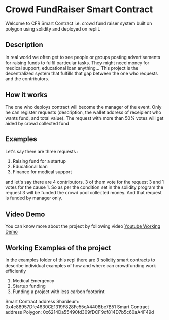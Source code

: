 # Crowd FundRaiser Smart Contract

Welcome to CFR Smart Contract i.e. crowd fund raiser system built on polygon using solidity and deployed on replit. 

## Description

In real world we often get to see people or groups posting advertisements for raising funds to fulfil particular tasks. They might need money for medical support, educational loan anything... 
This project is the decentralized system that fulfills that gap between the one who requests and the contributors.

## How it works

The one who deploys contract will become the manager of the event. Only he can register requests (description, the wallet address of receipient who wants fund, and total value). The request with more than 50% votes will get aided by crowd collected fund

## Examples

Let's say there are three requests :

1. Raising fund for a startup
2. Educational loan
3. Finance for medical support

and let's say there are 4 contributors. 3 of them vote for the request 3 and 1 votes for the cause 1. So as per the condition set in the solidity program the request 3 will be funded the crowd pool collected money. And that request is funded by manager only.

## Video Demo
You can know more about the project by following video [Youtube Working Demo](https://youtu.be/Bp8GlcpZQKg)

## Working Examples of the project
In the examples folder of this repl there are 3 solidity smart contracts to describe individual examples of how and where can crowdfunding work efficiently
1. Medical Emergency
2. Startup funding
3. Funding a project with less carbon footprint


Smart Contract address Shardeum: 0x4c88957Dfe4630CE1319F828Fc55cA4408be7B51
Smart Contract address Polygon: 0x6214Da55490fd309fDCF9df814D7b5c60aA4F49d
